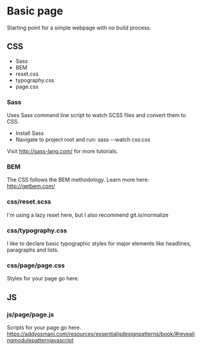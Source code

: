 # Basic page
Starting point for a simple webpage with no build process.

## CSS
* Sass
* BEM
* reset.css
* typography.css
* page.css

### Sass
Uses Sass command line script to watch SCSS files and convert them to CSS.

* Install Sass
* Navigate to project root and run: sass --watch css:css

Visit http://sass-lang.com/ for more tutorials.

### BEM
The CSS follows the BEM methodology. Learn more here: http://getbem.com/

### css/reset.scss
I'm using a lazy reset here, but I also recommend git.io/normalize

### css/typography.css
I like to declare basic typographic styles for major elements like headlines, paragraphs and lists.

### css/page/page.css
Styles for your page go here.

## JS

### js/page/page.js
Scripts for your page go here.
https://addyosmani.com/resources/essentialjsdesignpatterns/book/#revealingmodulepatternjavascript
